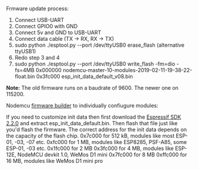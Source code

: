 Frmware update process:
1) Connect USB-UART
2) Connect GPIO0 with GND
3) Connect 5v and GND to USB-UART
4) Connect data cable (TX -> RX, RX -> TX)
5) sudo python ./esptool.py --port /dev/ttyUSB0 erase_flash (alternative ttyUSB1)
6) Redo step 3 and 4
7) sudo python ./esptool.py --port /dev/ttyUSB0 write_flash -fm=dio -fs=4MB 0x000000 nodemcu-master-10-modules-2019-02-11-19-38-22-float.bin 0x3fc000 esp_init_data_default_v08.bin

**Note:** The old firmware runs on a baudrate of 9600. The newer one on 115200.


Nodemcu [firmware builder](https://nodemcu-build.com/) to individually confiugure modules: 

If you need to customize init data then first download the [Espressif SDK 2.2.0](https://github.com/espressif/ESP8266_NONOS_SDK/archive/v2.2.0.zip) and extract esp_init_data_default.bin. Then flash that file just like you'd flash the firmware. The correct address for the init data depends on the capacity of the flash chip.
0x7c000 for 512 kB, modules like most ESP-01, -03, -07 etc.
0xfc000 for 1 MB, modules like ESP8285, PSF-A85, some ESP-01, -03 etc.
0x1fc000 for 2 MB
0x3fc000 for 4 MB, modules like ESP-12E, NodeMCU devkit 1.0, WeMos D1 mini
0x7fc000 for 8 MB
0xffc000 for 16 MB, modules like WeMos D1 mini pro
